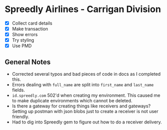 # Spreedly Airlines - Carrigan Division

- [X] Collect card details
- [X] Make transaction
- [X] Show errors
- [X] Try styling
- [X] Use PMD

## General Notes

- Corrected several typos and bad pieces of code in docs as I completed this.
- Errors dealing with `full_name` are split into `first_name` and `last_name` fields.
- `id.spreedly.com` 502'd when creating my environment. This caused me to make duplicate environments which cannot be deleted.
- Is there a gateway for creating things like receivers and gateways? Setting up postman with json blobs just to create a receiver is not user friendly.
- Had to dig into Spreedly gem to figure out how to do a receiver delivery.

